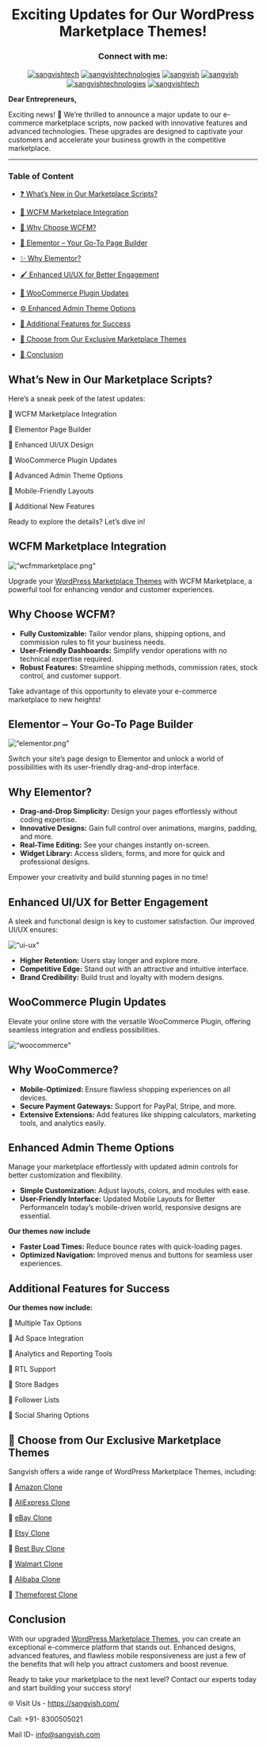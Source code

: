 <h1 align="center"> Exciting Updates for Our WordPress Marketplace Themes! </h1>

<h3 align="center">Connect with me:</h3>

<p align="center">
<a href="https://twitter.com/sangvishtech" target="blank"><img align="center" src="https://github.com/Simonleo159/uber-for-handyman-app-/blob/main/icons/twitter.png" alt="sangvishtech" /></a>
<a href="https://fb.com/sangvishtechnologies" target="blank"><img align="center" 
src="https://github.com/Simonleo159/uber-for-handyman-app-/blob/main/icons/facebook.png" alt="sangvishtechnologies" /></a>
<a href="https://www.linkedin.com/company/sangvish-technologies/" target="blank"><img align="center" src="https://github.com/Simonleo159/uber-for-handyman-app-/blob/main/icons/linkedin.png" alt="sangvish" /></a>
<a href="https://www.youtube.com/c/sangvish" target="blank"><img align="center" src="https://github.com/Simonleo159/uber-for-handyman-app-/blob/main/icons/youtube.png" alt="sangvish" /></a>
<a href="https://github.com/sangvishtechnologies" target="blank"><img align="center" src="https://github.com/Simonleo159/uber-for-handyman-app-/blob/main/icons/github.png" alt="sangvishtechnologies" /></a>
<a href="https://instagram.com/sangvishtech" target="blank"><img align="center" src="https://github.com/Simonleo159/uber-for-handyman-app-/blob/main/icons/instagram.png" alt="sangvishtech" /></a>

</h2> 


**Dear Entrepreneurs,**

Exciting news! 🚀 We’re thrilled to announce a major update to our e-commerce marketplace scripts, now packed with innovative features and advanced technologies. These upgrades are designed to captivate your customers and accelerate your business growth in the competitive marketplace. 

<hr> 

### Table of Content 

* <a href="#heading-1">❓ What’s New in Our Marketplace Scripts?</a>

* <a href="#heading-2">🛒 WCFM Marketplace Integration</a>

* <a href="#heading-3">🤔 Why Choose WCFM?</a>

* <a href="#heading-4">🧱 Elementor – Your Go-To Page Builder</a>

* <a href="#heading-5">✨ Why Elementor?</a>

* <a href="#heading-6">🖌️ Enhanced UI/UX for Better Engagement </a>

* <a href="#heading-7">🔄 WooCommerce Plugin Updates </a>

* <a href="#heading-8">⚙️ Enhanced Admin Theme Options </a>

* <a href="#heading-9">🚀 Additional Features for Success </a>

* <a href="#heading-10">🎨 Choose from Our Exclusive Marketplace Themes </a>

* <a href="#heading-11">🎨 Conclusion </a>



<h2 tabindex="-1" class="heading-element" dir="auto" data-react-autofocus="true"> What’s New in Our Marketplace Scripts? <a id="user-content-heading-1"></a></h2> 

Here’s a sneak peek of the latest updates:

📌 WCFM Marketplace Integration

📌 Elementor Page Builder

📌 Enhanced UI/UX Design

📌 WooCommerce Plugin Updates

📌 Advanced Admin Theme Options

📌 Mobile-Friendly Layouts

📌 Additional New Features

Ready to explore the details? Let’s dive in!

<h2 tabindex="-1" class="heading-element" dir="auto" data-react-autofocus="true"> WCFM Marketplace Integration <a id="user-content-heading-2"></a></h2>

<div class="Box-sc-g0xbh4-0 iIZCet"><img alt=“wcfmmarketplace.png" src="https://github.com/sangvishtechnologies/mega-wordpress-themes-update/blob/main/images/WCFM-Marketplace.png" data-hpc="true" class="Box-sc-g0xbh4-0 kzRgrI"></div>  

Upgrade your [WordPress Marketplace Themes](https://sangvish.com/mega-updates-for-all-wordpress-marketplace-themes/) with WCFM Marketplace, a powerful tool for enhancing vendor and customer experiences.

<h2 tabindex="-1" class="heading-element" dir="auto" data-react-autofocus="true"> Why Choose WCFM? <a id="user-content-heading-3"></a></h2>

* **Fully Customizable:** Tailor vendor plans, shipping options, and commission rules to fit your business needs.
* **User-Friendly Dashboards:** Simplify vendor operations with no technical expertise required.
* **Robust Features:** Streamline shipping methods, commission rates, stock control, and customer support.

Take advantage of this opportunity to elevate your e-commerce marketplace to new heights!

<h2 tabindex="-1" class="heading-element" dir="auto" data-react-autofocus="true"> Elementor – Your Go-To Page Builder <a id="user-content-heading-4"></a></h2>


<div class="Box-sc-g0xbh4-0 iIZCet"><img alt=“elementor.png" src="https://github.com/sangvishtechnologies/mega-wordpress-themes-update/blob/main/images/elementor.png" data-hpc="true" class="Box-sc-g0xbh4-0 kzRgrI"></div>  

Switch your site’s page design to Elementor and unlock a world of possibilities with its user-friendly drag-and-drop interface.

<h2 tabindex="-1" class="heading-element" dir="auto" data-react-autofocus="true"> Why Elementor? <a id="user-content-heading-5"></a></h2>

* **Drag-and-Drop Simplicity:** Design your pages effortlessly without coding expertise.
* **Innovative Designs:** Gain full control over animations, margins, padding, and more.
* **Real-Time Editing:** See your changes instantly on-screen.
* **Widget Library:** Access sliders, forms, and more for quick and professional designs.

Empower your creativity and build stunning pages in no time!

<h2 tabindex="-1" class="heading-element" dir="auto" data-react-autofocus="true"> Enhanced UI/UX for Better Engagement <a id="user-content-heading-6"></a></h2>

A sleek and functional design is key to customer satisfaction. Our improved UI/UX ensures:

<div class="Box-sc-g0xbh4-0 iIZCet"><img alt=“ui-ux" src="https://github.com/sangvishtechnologies/mega-wordpress-themes-update/blob/main/images/ui%3Aux.png" data-hpc="true" class="Box-sc-g0xbh4-0 kzRgrI"></div>  

* **Higher Retention:** Users stay longer and explore more.
* **Competitive Edge:** Stand out with an attractive and intuitive interface.
* **Brand Credibility:** Build trust and loyalty with modern designs.

<h2 tabindex="-1" class="heading-element" dir="auto" data-react-autofocus="true"> WooCommerce Plugin Updates <a id="user-content-heading-7"></a></h2>

Elevate your online store with the versatile WooCommerce Plugin, offering seamless integration and endless possibilities.

<div class="Box-sc-g0xbh4-0 iIZCet"><img alt=“woocommerce" src="https://github.com/sangvishtechnologies/mega-wordpress-themes-update/blob/main/images/woocommerce.png" data-hpc="true" class="Box-sc-g0xbh4-0 kzRgrI"></div>  

<h2 tabindex="-1" class="heading-element" dir="auto" data-react-autofocus="true"> Why WooCommerce? <a id="user-content-heading-8"></a></h2>

* **Mobile-Optimized:** Ensure flawless shopping experiences on all devices.
* **Secure Payment Gateways:** Support for PayPal, Stripe, and more.
* **Extensive Extensions:** Add features like shipping calculators, marketing tools, and analytics easily.

<h2 tabindex="-1" class="heading-element" dir="auto" data-react-autofocus="true"> Enhanced Admin Theme Options <a id="user-content-heading-9"></a></h2>

Manage your marketplace effortlessly with updated admin controls for better customization and flexibility.
* **Simple Customization:** Adjust layouts, colors, and modules with ease.
* **User-Friendly Interface:** Updated Mobile Layouts for Better PerformanceIn today’s mobile-driven world, responsive designs are essential. 

**Our themes now include**
* **Faster Load Times:** Reduce bounce rates with quick-loading pages.
* **Optimized Navigation:** Improved menus and buttons for seamless user experiences.

<h2 tabindex="-1" class="heading-element" dir="auto" data-react-autofocus="true"> Additional Features for Success <a id="user-content-heading-10"></a></h2>

**Our themes now include:** 

📌 Multiple Tax Options

📌 Ad Space Integration

📌 Analytics and Reporting Tools

📌 RTL Support

📌 Store Badges

📌 Follower Lists

📌 Social Sharing Options

<h2 tabindex="-1" class="heading-element" dir="auto" data-react-autofocus="true"> 🎨 Choose from Our Exclusive Marketplace Themes <a id="user-content-heading-11"></a></h2>


Sangvish offers a wide range of WordPress Marketplace Themes, including:

📌  [Amazon Clone](https://sangvish.com/amazon-clone/)

📌  [AliExpress Clone](https://sangvish.com/aliexpress-clone/)

📌  [eBay Clone](https://sangvish.com/ebay-clone/)

📌  [Etsy Clone](https://sangvish.com/etsy-clone/)

📌  [Best Buy Clone](https://sangvish.com/best-buy-clone/)

📌  [Walmart Clone](https://sangvish.com/walmart-clone/)

📌  [Alibaba Clone](https://sangvish.com/alibaba-clone/)

📌  [Themeforest Clone](https://sangvish.com/themeforest-clone/)

<h2 tabindex="-1" class="heading-element" dir="auto" data-react-autofocus="true"> Conclusion <a id="user-content-heading-12"></a></h2> 

With our upgraded [WordPress Marketplace Themes](https://sangvish.com/mega-updates-for-all-wordpress-marketplace-themes/), you can create an exceptional e-commerce platform that stands out. Enhanced designs, advanced features, and flawless mobile responsiveness are just a few of the benefits that will help you attract customers and boost revenue.

Ready to take your marketplace to the next level? Contact our experts today and start building your success story!

🌐 Visit Us - https://sangvish.com/

Call: +91- 8300505021

Mail ID- info@sangvish.com
